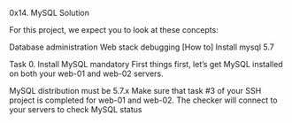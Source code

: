 0x14. MySQL Solution

For this project, we expect you to look at these concepts:

Database administration
Web stack debugging
[How to] Install mysql 5.7

Task 0. Install MySQL
mandatory
First things first, let’s get MySQL installed on both your web-01 and web-02 servers.

MySQL distribution must be 5.7.x
Make sure that task #3 of your SSH project is completed for web-01 and web-02. The checker will connect to your servers to check MySQL status
